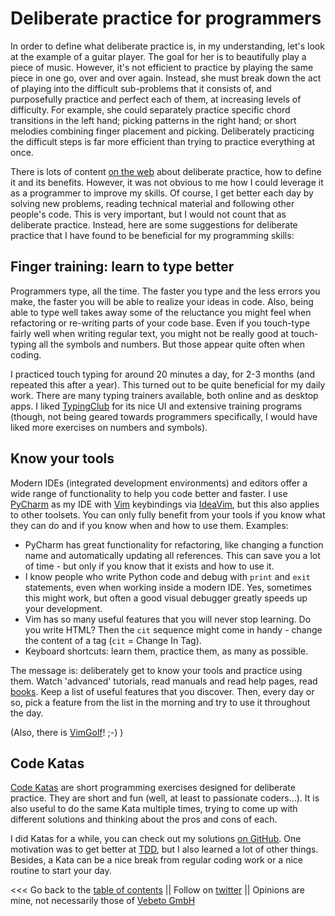 # Deliberate practice for programmers

In order to define what deliberate practice is, in my understanding, let's look at the example of a guitar player.
The goal for her is to beautifully play a piece of music.
However, it's not efficient to practice by playing the same piece in one go, over and over again.
Instead, she must break down the act of playing into the difficult sub-problems that it consists of, 
and purposefully practice and perfect each of them, at increasing levels of difficulty.
For example, she could separately practice specific chord transitions in the left hand;
picking patterns in the right hand; or short melodies combining finger placement and picking.
Deliberately practicing the difficult steps is far more efficient than trying to practice everything at once.

There is lots of content [on the web](https://duckduckgo.com/?t=ffab&q=deliberate+practice)
about deliberate practice, how to define it and its benefits.
However, it was not obvious to me how I could leverage it as a programmer to improve my skills.
Of course, I get better each day by solving new problems, reading technical material and following other people's code.
This is very important, but I would not count that as deliberate practice.
Instead, here are some suggestions for deliberate practice that I have found to be beneficial for my programming skills:


## Finger training: learn to type better

Programmers type, all the time.
The faster you type and the less errors you make, the faster you will be able to realize your ideas in code.
Also, being able to type well takes away some of the reluctance you might feel when refactoring or re-writing
parts of your code base.
Even if you touch-type fairly well when writing regular text, you might not be really good at touch-typing all the symbols
and numbers. But those appear quite often when coding. 

I practiced touch typing for around 20 minutes a day, for 2-3 months (and repeated this after a year).
This turned out to be quite beneficial for my daily work.
There are many typing trainers available, both online and as desktop apps.
I liked [TypingClub](https://www.typingclub.com/) for its nice UI and extensive training programs
(though, not being geared towards programmers specifically, I would have liked more exercises on numbers and symbols).


## Know your tools

Modern IDEs (integrated development environments) and editors offer a wide range of functionality to help you code better and faster.
I use [PyCharm](https://www.jetbrains.com/pycharm/) as my IDE with [Vim](https://www.vim.org/) keybindings via [IdeaVim](https://plugins.jetbrains.com/plugin/164-ideavim),
but this also applies to other toolsets.
You can only fully benefit from your tools if you know what they can do and if you know when and how to use them.
Examples:

* PyCharm has great functionality for refactoring, like changing a function name and automatically updating all references.
  This can save you a lot of time - but only if you know that it exists and how to use it.
* I know people who write Python code and debug with ``print`` and ``exit`` statements, even when working inside a modern IDE.
  Yes, sometimes this might work, but often a good visual debugger greatly speeds up your development.
* Vim has so many useful features that you will never stop learning. Do you write HTML? Then the ``cit`` sequence might
  come in handy - change the content of a tag (``cit`` = Change In Tag). 
* Keyboard shortcuts: learn them, practice them, as many as possible.
  
The message is: deliberately get to know your tools and practice using them.
Watch 'advanced' tutorials, read manuals and read help pages, read [books](https://pragprog.com/book/dnvim/practical-vim).
Keep a list of useful features that you discover.
Then, every day or so, pick a feature from the list in the morning and try to use it throughout the day.

(Also, there is [VimGolf](https://www.vimgolf.com)! ;-) )


## Code Katas

[Code Katas](http://codekata.com/) are short programming exercises designed for deliberate practice.
They are short and fun (well, at least to passionate coders...).
It is also useful to do the same Kata multiple times, trying to come up with different solutions and thinking 
about the pros and cons of each.

I did Katas for a while, you can check out my solutions [on GitHub](https://github.com/ehansis/dojo).
One motivation was to get better at [TDD](https://en.wikipedia.org/wiki/Test-driven_development), 
but I also learned a lot of other things.
Besides, a Kata can be a nice break from regular coding work or a nice routine to start your day.



<<< Go back to the [table of contents](../README.md) || Follow on [twitter](https://twitter.com/EberhardHansis) || Opinions are mine, not necessarily those of [Vebeto GmbH](https://www.vebeto.de)